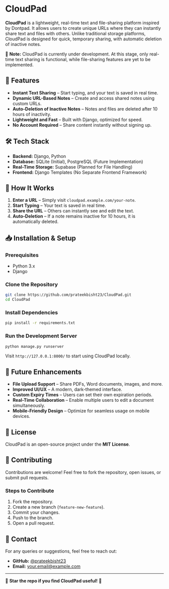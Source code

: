 # CloudPad

**CloudPad** is a lightweight, real-time text and file-sharing platform inspired by Dontpad. It allows users to create unique URLs where they can instantly share text and files with others. Unlike traditional storage platforms, CloudPad is designed for quick, temporary sharing, with automatic deletion of inactive notes.

🚨 **Note:** CloudPad is currently under development. At this stage, only real-time text sharing is functional, while file-sharing features are yet to be implemented.

## 🚀 Features

- **Instant Text Sharing** – Start typing, and your text is saved in real time.
- **Dynamic URL-Based Notes** – Create and access shared notes using custom URLs.
- **Auto-Deletion of Inactive Notes** – Notes and files are deleted after 10 hours of inactivity.
- **Lightweight and Fast** – Built with Django, optimized for speed.
- **No Account Required** – Share content instantly without signing up.

## 🛠️ Tech Stack

- **Backend:** Django, Python
- **Database:** SQLite (Initial), PostgreSQL (Future Implementation)
- **Real-Time Storage:** Supabase (Planned for File Handling)
- **Frontend:** Django Templates (No Separate Frontend Framework)

## 📌 How It Works

1. **Enter a URL** – Simply visit `cloudpad.example.com/your-note`.
2. **Start Typing** – Your text is saved in real time.
3. **Share the URL** – Others can instantly see and edit the text.
4. **Auto-Deletion** – If a note remains inactive for 10 hours, it is automatically deleted.

## 📥 Installation & Setup

### Prerequisites

- Python 3.x
- Django

### Clone the Repository

```bash
git clone https://github.com/prateekbisht23/CloudPad.git
cd CloudPad
```

### Install Dependencies

```bash
pip install -r requirements.txt
```

### Run the Development Server

```bash
python manage.py runserver
```

Visit `http://127.0.0.1:8000/` to start using CloudPad locally.

## 🎯 Future Enhancements

- **File Upload Support** – Share PDFs, Word documents, images, and more.
- **Improved UI/UX** – A modern, dark-themed interface.
- **Custom Expiry Times** – Users can set their own expiration periods.
- **Real-Time Collaboration** – Enable multiple users to edit a document simultaneously.
- **Mobile-Friendly Design** – Optimize for seamless usage on mobile devices.

## 📜 License

CloudPad is an open-source project under the **MIT License**.

## 🤝 Contributing

Contributions are welcome! Feel free to fork the repository, open issues, or submit pull requests.

### Steps to Contribute

1. Fork the repository.
2. Create a new branch (`feature-new-feature`).
3. Commit your changes.
4. Push to the branch.
5. Open a pull request.

## 📧 Contact

For any queries or suggestions, feel free to reach out:

- **GitHub:** [@prateekbisht23](https://github.com/prateekbisht23)
- **Email:** [your.email@example.com](mailto:your.email@example.com)

---

🌟 **Star the repo if you find CloudPad useful!** 🚀
